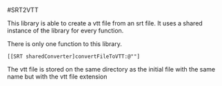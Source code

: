 #SRT2VTT

This library is able to create a vtt file from an srt file.
It uses a shared instance of the library for every function.


There is only one function to this library.

`[[SRT sharedConverter]convertFileToVTT:@""]`

The vtt file is stored on the same directory as the initial file with the same name but with the vtt file extension
